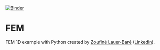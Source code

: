 [![Binder](https://mybinder.org/badge_logo.svg)](https://mybinder.org/v2/gh/zolabar/FEM/HEAD)
# FEM
FEM 1D example with Python created by [Zoufiné Lauer-Baré](https://orcid.org/0000-0002-7083-6909) ([LinkedIn](https://de.linkedin.com/in/zoufine-lauer-bare-14677a77)).
